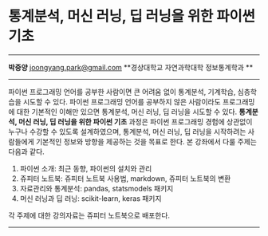 ﻿# 통계분석, 머신 러닝, 딥 러닝을 위한 파이썬 기초

------

**박중양** <joongyang.park@gmail.com>
**경상대학교 자연과학대학 정보통계학과 **

------

파이썬 프로그래밍 언어를 공부한 사람이면 큰 어려움 없이 통계분석, 기계학습, 심층학습을 시도할 수 있다.
파이썬 프로그래밍 언어를 공부하지 않은 사람이라도 프로그래밍에 대한 기본적인 이해만 있으면 통계분석, 머신 러닝, 딥 러닝을 시도할 수 있다.
**통계분석, 머신 러닝, 딥 러닝을 위한 파이썬 기초** 과정은 파이썬 프로그래밍 경험에 상관없이 누구나 수강할 수 있도록 설계하였으며,
통계분석, 머신 러닝, 딥 러닝을 시작하려는 사람들에게 기본적인 정보와 방향을 제공하는 것을 목표로 한다.
본 강좌에서 다룰 주제는 다음과 같다.

1. 파이썬 소개: 최근 동향, 파이썬의 설치와 관리
2. 쥬피터 노트북: 쥬피터 노트북 사용법, markdown, 쥬피터 노트북의 변환
3. 자료관리와 통계분석: pandas, statsmodels 패키지
4. 머신 러닝과 딥 러닝: scikit-learn, keras 패키지

각 주제에 대한 강의자료는 쥬피터 노트북으로 배포한다.

-------


